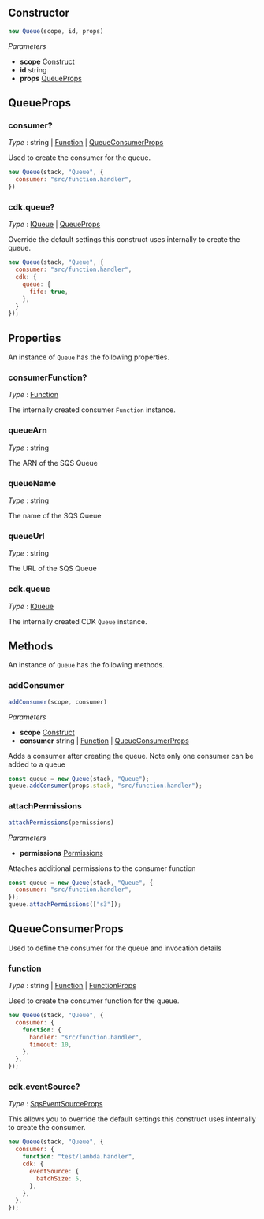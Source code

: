 <!--
!!!!!!!!!!!!!!!!!!!!!!!!!!!!!!!!!!!!!!!!!!!!!!!!!!!!!!!!!!!!!!!
!!                                                           !!
!!  This file has been automatically generated, do not edit  !!
!!                                                           !!
!!!!!!!!!!!!!!!!!!!!!!!!!!!!!!!!!!!!!!!!!!!!!!!!!!!!!!!!!!!!!!!
-->

## Constructor
```ts
new Queue(scope, id, props)
```
_Parameters_
- __scope__ <span class="mono">[Construct](https://docs.aws.amazon.com/cdk/api/v2/docs/constructs.Construct.html)</span>
- __id__ <span class="mono">string</span>
- __props__ <span class="mono">[QueueProps](#queueprops)</span>
## QueueProps


### consumer?

_Type_ : <span class='mono'><span class='mono'><span class="mono">string</span> | <span class="mono">[Function](Function#function)</span></span> | <span class="mono">[QueueConsumerProps](#queueconsumerprops)</span></span>

Used to create the consumer for the queue.


```js
new Queue(stack, "Queue", {
  consumer: "src/function.handler",
})
```


### cdk.queue?

_Type_ : <span class='mono'><span class="mono">[IQueue](https://docs.aws.amazon.com/cdk/api/v2/docs/aws-cdk-lib.aws_sqs.IQueue.html)</span> | <span class="mono">[QueueProps](https://docs.aws.amazon.com/cdk/api/v2/docs/aws-cdk-lib.aws_sqs.QueueProps.html)</span></span>

Override the default settings this construct uses internally to create the queue.


```js
new Queue(stack, "Queue", {
  consumer: "src/function.handler",
  cdk: {
    queue: {
      fifo: true,
    },
  }
});
```


## Properties
An instance of `Queue` has the following properties.
### consumerFunction?

_Type_ : <span class="mono">[Function](Function#function)</span>

The internally created consumer `Function` instance.

### queueArn

_Type_ : <span class="mono">string</span>

The ARN of the SQS Queue

### queueName

_Type_ : <span class="mono">string</span>

The name of the SQS Queue

### queueUrl

_Type_ : <span class="mono">string</span>

The URL of the SQS Queue


### cdk.queue

_Type_ : <span class="mono">[IQueue](https://docs.aws.amazon.com/cdk/api/v2/docs/aws-cdk-lib.aws_sqs.IQueue.html)</span>

The internally created CDK `Queue` instance.


## Methods
An instance of `Queue` has the following methods.
### addConsumer

```ts
addConsumer(scope, consumer)
```
_Parameters_
- __scope__ <span class="mono">[Construct](https://docs.aws.amazon.com/cdk/api/v2/docs/constructs.Construct.html)</span>
- __consumer__ <span class='mono'><span class='mono'><span class="mono">string</span> | <span class="mono">[Function](Function#function)</span></span> | <span class="mono">[QueueConsumerProps](#queueconsumerprops)</span></span>


Adds a consumer after creating the queue. Note only one consumer can be added to a queue


```js {3}
const queue = new Queue(stack, "Queue");
queue.addConsumer(props.stack, "src/function.handler");
```

### attachPermissions

```ts
attachPermissions(permissions)
```
_Parameters_
- __permissions__ <span class="mono">[Permissions](Permissions)</span>


Attaches additional permissions to the consumer function


```js
const queue = new Queue(stack, "Queue", {
  consumer: "src/function.handler",
});
queue.attachPermissions(["s3"]);
```

## QueueConsumerProps
Used to define the consumer for the queue and invocation details

### function

_Type_ : <span class='mono'><span class="mono">string</span> | <span class="mono">[Function](Function#function)</span> | <span class="mono">[FunctionProps](Function#functionprops)</span></span>

Used to create the consumer function for the queue.


```js
new Queue(stack, "Queue", {
  consumer: {
    function: {
      handler: "src/function.handler",
      timeout: 10,
    },
  },
});
```


### cdk.eventSource?

_Type_ : <span class="mono">[SqsEventSourceProps](https://docs.aws.amazon.com/cdk/api/v2/docs/aws-cdk-lib.aws_lambda.SqsEventSourceProps.html)</span>

This allows you to override the default settings this construct uses internally to create the consumer.


```js
new Queue(stack, "Queue", {
  consumer: {
    function: "test/lambda.handler",
    cdk: {
      eventSource: {
        batchSize: 5,
      },
    },
  },
});
```

